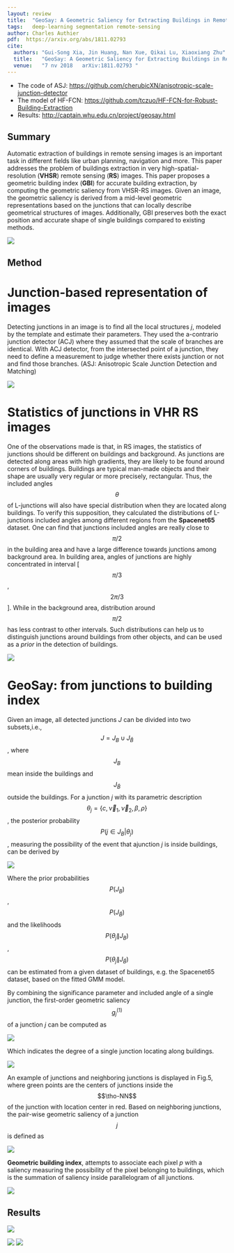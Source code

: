 ```yaml
---
layout: review
title:  "GeoSay: A Geometric Saliency for Extracting Buildings in Remote Sensing Images"
tags:   deep-learning segmentation remote-sensing
author: Charles Authier
pdf:  https://arxiv.org/abs/1811.02793
cite:
  authors: "Gui-Song Xia, Jin Huang, Nan Xue, Qikai Lu, Xiaoxiang Zhu"
  title:   "GeoSay: A Geometric Saliency for Extracting Buildings in Remote Sensing Images"
  venue:   "7 nv 2018	arXiv:1811.02793 "
---
```


* The code of ASJ: https://github.com/cherubicXN/anisotropic-scale-junction-detector
* The model of HF-FCN: https://github.com/tczuo/HF-FCN-for-Robust-Building-Extraction
* Results: http://captain.whu.edu.cn/project/geosay.html

## Summary
Automatic extraction of buildings in remote sensing images is an important task in different fields like urban planning, navigation and more.
This paper addresses the problem of buildings extraction in very high-spatial-resolution (**VHSR**) remote sensing (**RS**) images.
This paper proposes a geometric building index (**GBI**) for accurate building extraction, by computing the geometric saliency from VHSR-RS images.
Given an image, the geometric saliency is derived from a mid-level geometric representations based on the junctions that can locally describe geometrical structures of images.
Additionally, GBI preserves both the exact position and accurate shape of single buildings compared to existing methods.

![](/deep-learning/images/GeoSay/gbi.png)

## Method

# **Junction-based representation of images**
Detecting junctions in an image is to find all the local structures *j*, modeled by the template and estimate their parameters.
They used the a-contrario junction detector (ACJ) where they assumed that the scale of branches are identical.
With ACJ detector, from the intersected point of a junction, they need to define a measurement to judge whether there exists junction or not and find those branches.
(ASJ: Anisotropic Scale Junction Detection and Matching)

![](/deep-learning/images/GeoSay/asj.png)

# **Statistics of junctions in VHR RS images**
One of the observations made is that, in RS images, the statistics of junctions should be different on buildings and background.
As junctions are detected along areas with high gradients, they are likely to be found around corners of buildings.
Buildings are typical man-made objects and their shape are usually very regular or more precisely, rectangular.
Thus, the included angles $$\theta$$ of L-junctions will also have special distribution when they are located along buildings.
To verify this supposition, they calculated the distributions of L-junctions included angles among different regions from the **Spacenet65** dataset.
One can find that junctions included angles are really close to $$\pi/2$$ in the building area and have a large difference towards junctions among background area.
In building area, angles of junctions are highly concentrated in interval [$$\pi / 3$$, $$2\pi / 3$$].
While in the background area, distribution around $$\pi/2$$ has less contrast to other intervals.
Such distributions can help us to distinguish junctions around buildings from other objects, and can be used as a *prior* in the detection of buildings.

![](/deep-learning/images/GeoSay/angle.png)

# **GeoSay: from junctions to building index**

Given an image, all detected junctions *J* can be divided into two subsets,i.e., $$J=J_{B}\cup J_{\bar{B}}$$, where $$J_{B}$$ mean inside the buildings and $$J_{\bar{B}}$$ outside the buildings.
For a junction *j* with its parametric description $$\theta_{j}=\{c, \vec{\nu}_{1}, \vec{\nu}_{2}, \beta, \rho\}$$, the posterior probability $$P(j\in J_{B}|\theta_{j})$$, measuring the possibility of the event that ajunction *j* is inside buildings, can be derived by

![](/deep-learning/images/GeoSay/eq7.png)

Where the prior probabilities $$P(J_{B})$$, $$P(J_{\bar{B}})$$ and the likelihoods $$P(\theta_{j}\|J_{B})$$, $$P(\theta_{j}\|J_{\bar{B}})$$ can be estimated from a given dataset of buildings, e.g. the Spacenet65 dataset, based on the fitted GMM model.

By combining the significance parameter and included angle of a single junction, the first-order geometric saliency $$g^{(1)}_{j}$$ of a junction *j* can be computed as

![](/deep-learning/images/GeoSay/eq7-2.png)

Which indicates the degree of a single junction locating along buildings.

![](/deep-learning/images/GeoSay/paire.png)

An example of junctions and neighboring junctions is displayed in Fig.5, where green points are the centers of junctions inside the $$\tho-NN$$ of the junction with location center in red.
Based on neighboring junctions, the pair-wise geometric saliency of a junction $$j$$ is defined as

![](/deep-learning/images/GeoSay/eq9.png)

**Geometric building index**, attempts to associate each pixel *p* with a saliency measuring the possibility of the pixel belonging to buildings, which is the summation of saliency inside parallelogram of all junctions.

![](/deep-learning/images/GeoSay/eqgbi.png)


## Results

![](/deep-learning/images/GeoSay/R1.png)

![](/deep-learning/images/GeoSay/R2.png)
![](/deep-learning/images/GeoSay/R3.png)
